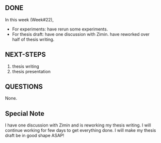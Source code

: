 ## DONE

In this week (Week#22),

- For experiments: have rerun some experiments.
- For thesis draft: have one discussion with Zimin. have reworked over half of thesis writing.

## NEXT-STEPS

1. thesis writing
2. thesis presentation

## QUESTIONS

None.

## Special Note

I have one discussion with Zimin and is reworking my thesis writing. I will continue working for few days to get everything done. I will make my thesis draft be in good shape ASAP!
